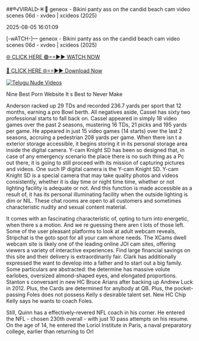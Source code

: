 ##®️√VIRAL▷☀️👄    geneox - Bikini panty ass on the candid beach cam video scenes 06d - xvdeo &#124; xcideos (2025)

2025-08-05 16:01:09



[-wATCH-]—    geneox - Bikini panty ass on the candid beach cam video scenes 06d - xvdeo &#124; xcideos (2025)

[🌐 CLICK HERE 🟢==►► WATCH NOW](https://www.youtucams.com/tracking/githubcom)

[🔴 CLICK HERE 🌐==►► Download Now](https://www.youtucams.com/tracking/githubcom)

[![Telugu Nude Videos](https://i.imgur.com/dJHk4Zq.gif)](https://www.youtucams.com/tracking/githubcom)



Nine Best Porn Website It s Best to Never Make

Anderson racked up 29 TDs and recorded 236.7 yards per sport that 12 months, earning a pro Bowl berth. All negatives aside, Cassel has sixty two professional starts to fall back on. Cassel appeared in simply 18 video games over the past 2 seasons, mustering 16 TDs, 21 picks and 195 yards per game. He appeared in just 15 video games (14 starts) over the last 2 seasons, accruing a pedestrian 208 yards per game. When there isn t a exterior storage accessible, it begins storing it in its personal storage area inside the digital camera. Y-cam Knight SD has been so designed that, in case of any emergency scenario the place there is no such thing as a Pc out there, it is going to still proceed with its mission of capturing pictures and videos. One such IP digital camera is the Y-cam Knight SD. Y-cam Knight SD is a special camera that may take quality photos and videos consistently, whether it is day time or night time time, whether or not lighting facility is adequate or not. And this function is made accessible as a result of, it has its personal illuminating facility when the outside lighting is dim or NIL. These chat rooms are open to all customers and sometimes characteristic nudity and sexual content material.

It comes with an fascinating characteristic of, opting to turn into energetic, when there s a motion. And we re guessing there aren t lots of those left. Some of the user pleasant platforms to look at adult webcam reveals, Stripchat is the goto spot for all your cam whore needs. The XCams dwell webcam site is likely one of the leading online JOI cam sites, offering viewers a variety of interactive experiences. Find large financial savings on this site and their delivery is extraordinarily fair. Clark has additionally expressed the want to develop into a father and to start out a big family. Some particulars are abstracted: the determine has massive volute earlobes, oversized almond-shaped eyes, and elongated proportions. Stanton s conversant in new HC Bruce Arians after backing up Andrew Luck in 2012. Plus, the Cards are determined for anybody at QB. Plus, the pocket-passing Foles does not possess Kelly s desirable talent set. New HC Chip Kelly says he wants to coach Foles.

Still, Quinn has a effectively-revered NFL coach in his corner. He entered the NFL - chosen 230th overall - with just 10 pass attempts on his resume. On the age of 14, he entered the Loriol Institute in Paris, a naval preparatory college, earlier than returning to Orl